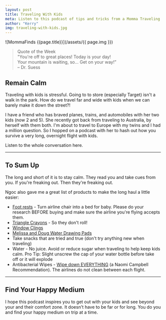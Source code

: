 ```yaml
---
layout: post
title: Traveling With Kids
meta: Listen to this podcast of tips and tricks from a Momma Traveling Expert
author: "Kerry"
img: traveling-with-kids.jpg
---
```


![MommaFinds {{page.title}}](/assets/{{ page.img }})

> Quote of the Week <br> "You're off to great places! Today is your day!<br>Your mountain is waiting, so... Get on your way!” <br>– Dr. Suess

## Remain Calm

Traveling with kids is stressful. Going to to store (especially Target) isn't a walk in the park. How do we travel far and wide with kids when we can barely make it down the street?!

I have a friend who has braved planes, trains, and automobiles with her two kids (now 2 and 5). She recently got back from traveling to Australia, by herself with them both. I'm about to travel to Europe with my twins and I had a million question. So I hopped on a podcast with her to hash out how you survive a very long, overnight flight with kids.

Listen to the whole conversation here.

---

## To Sum Up

The long and short of it is to stay calm. They read you and take cues from you. If you're freaking out. Then they're freaking out.

Ngoc also gave me a great list of products to make the long haul a little easier:
+ [Foot rests](https://amzn.to/2ZxsPay) - Turn airline chair into a bed for baby. Please do your research BEFORE buying and make sure the airline you're flying accepts them.
+ [Triangle Crayons](https://amzn.to/2KmVDfx) - So they don't roll!
+ [Window Clings](https://amzn.to/2yCL3vu)
+ [Melissa and Doug Water Drawing Pads](https://amzn.to/33abmHG)
+ Take snacks that are tried and true (don't try anything new when traveling)
+ Water - No juice. Avoid or reduce sugar when traveling to help keep kids calm. Pro Tip: Slight unscrew the cap of your water bottle before take off or it will explode
+ Antibacterial Wipes - [Wipe down EVERYTHING](https://youtu.be/b-U_jT9qWvs?t=140) (a Naomi Campbell Recommendation). The airlines do not clean between each flight.

---

## Find Your Happy Medium

I hope this podcast inspires you to get out with your kids and see beyond your and their comfort zone. It doesn't have to be far or for long. You do you and find your happy medium on trip at a time.
